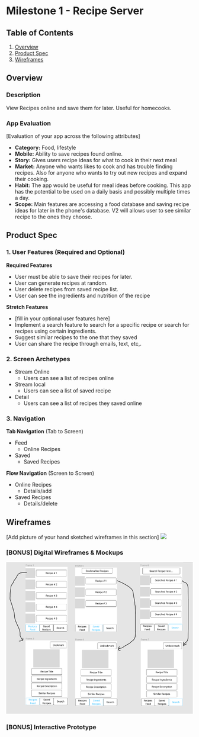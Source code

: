 # Milestone 1 - Recipe Server

## Table of Contents

1. [Overview](#Overview)
1. [Product Spec](#Product-Spec)
1. [Wireframes](#Wireframes)

## Overview

### Description
View Recipes online and save them for later. Useful for homecooks.

### App Evaluation

[Evaluation of your app across the following attributes]
- **Category:** Food, lifestyle
- **Mobile:** Ability to save recipes found online.
- **Story:** Gives users recipe ideas for what to cook in their next meal
- **Market:** Anyone who wants likes to cook and has trouble finding recipes. Also for anyone who wants to try out new recipes and expand their cooking.
- **Habit:** The app would be useful for meal ideas before cooking. This app has the potential to be used on a daily basis and possibly multiple times a day.
- **Scope:** Main features are accessing a food database and saving recipe ideas for later in the phone's database. V2 will allows user to see similar recipe to the ones they choose.

## Product Spec

### 1. User Features (Required and Optional)

**Required Features**

* User must be able to save their recipes for later.
* User can generate recipes at random.
* User delete recipes from saved recipe list.
* User can see the ingredients and nutrition of the recipe 

**Stretch Features**

* [fill in your optional user features here]
* Implement a search feature to search for a specific recipe or search for recipes using certain ingredients.
* Suggest similar recipes to the one that they saved
* User can share the recipe through emails, text, etc,.

### 2. Screen Archetypes

- Stream Online
  - Users can see a list of recipes online
- Stream local
    - Users can see a list of saved recipe
- Detail
  - Users can see a list of recipes they saved online

### 3. Navigation

**Tab Navigation** (Tab to Screen)

- Feed
    - Online Recipes
- Saved 
    - Saved Recipes


**Flow Navigation** (Screen to Screen)

- Online Recipes
  - Details/add
- Saved Recipes
  - Details/delete

## Wireframes

[Add picture of your hand sketched wireframes in this section]
<img src="YOUR_WIREFRAME_IMAGE_URL" width=600>

### [BONUS] Digital Wireframes & Mockups
<img src="Figma Wireframe.PNG" width=600>

### [BONUS] Interactive Prototype
